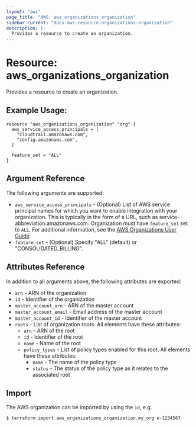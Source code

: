 ```yaml
---
layout: "aws"
page_title: "AWS: aws_organizations_organization"
sidebar_current: "docs-aws-resource-organizations-organization"
description: |-
  Provides a resource to create an organization.
---
```


# Resource: aws_organizations_organization

Provides a resource to create an organization.

## Example Usage:

```hcl
resource "aws_organizations_organization" "org" {
  aws_service_access_principals = [
    "cloudtrail.amazonaws.com",
    "config.amazonaws.com",
  ]

  feature_set = "ALL"
}
```

## Argument Reference

The following arguments are supported:

* `aws_service_access_principals` - (Optional) List of AWS service principal names for which you want to enable integration with your organization. This is typically in the form of a URL, such as service-abbreviation.amazonaws.com. Organization must have `feature_set` set to `ALL`. For additional information, see the [AWS Organizations User Guide](https://docs.aws.amazon.com/organizations/latest/userguide/orgs_integrate_services.html).
* `feature_set` - (Optional) Specify "ALL" (default) or "CONSOLIDATED_BILLING".

## Attributes Reference

In addition to all arguments above, the following attributes are exported:

* `arn` - ARN of the organization
* `id` - Identifier of the organization
* `master_account_arn` - ARN of the master account
* `master_account_email` - Email address of the master account
* `master_account_id` - Identifier of the master account
* `roots` - List of organization roots. All elements have these attributes:
  * `arn` - ARN of the root
  * `id` - Identifier of the root
  * `name` - Name of the root
  * `policy_types` - List of policy types enabled for this root. All elements have these attributes:
    * `name` - The name of the policy type
    * `status` - The status of the policy type as it relates to the associated root

## Import

The AWS organization can be imported by using the `id`, e.g.

```
$ terraform import aws_organizations_organization.my_org o-1234567
```

